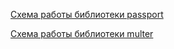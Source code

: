 [Схема работы библиотеки passport](./slides/passport-work-schema.jpg)

[Схема работы библиотеки multer](./slides/multer-work-schema.jpg)
